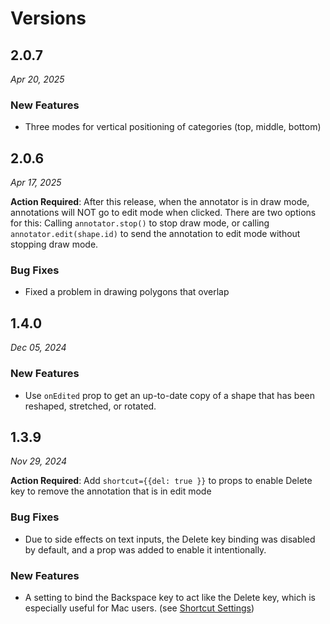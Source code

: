 # Versions

## 2.0.7

_Apr 20, 2025_

### New Features
* Three modes for vertical positioning of categories (top, middle, bottom)

## 2.0.6

_Apr 17, 2025_

__Action Required__: After this release, when the annotator is in draw mode, annotations will NOT go to edit mode when clicked. There are two options for this: Calling `annotator.stop()` to stop draw mode, or calling `annotator.edit(shape.id)` to send the annotation to edit mode without stopping draw mode.

### Bug Fixes
* Fixed a problem in drawing polygons that overlap
  
## 1.4.0

_Dec 05, 2024_

### New Features
* Use `onEdited` prop to get an up-to-date copy of a shape that has been reshaped, stretched, or rotated.

## 1.3.9

_Nov 29, 2024_

__Action Required__: Add `shortcut={{del: true }}` to props to enable Delete key to remove the annotation that is in edit mode

### Bug Fixes
* Due to side effects on text inputs, the Delete key binding was disabled by default, and a prop was added to enable it intentionally.

### New Features
* A setting to bind the Backspace key to act like the Delete key, which is especially useful for Mac users. (see [Shortcut Settings](https://github.com/TaqBostan/react-image-label?tab=readme-ov-file#shortcut-settings))